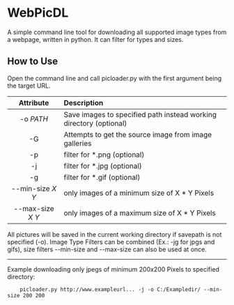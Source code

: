 # WebPicDL #
A simple command line tool for downloading all supported image types from a webpage, written in python. It can filter for types and sizes.

## How to Use ##
Open the command line and call picloader.py with the first argument being the target URL. 

Attribute|Description
:---:|:---
-o *PATH*|Save images to specified path instead working directory (optional)
-G|Attempts to get the source image from image galleries
-p|filter for *.png (optional)
-j|filter for *.jpg (optional)
-g|filter for *.gif (optional)
--min-size *X Y*|only images of a minimum size of X * Y Pixels
--max-size *X Y*|only images of a maximum size of X * Y Pixels

All pictures will be saved in the current working directory if savepath is not specified (-o).
Image Type Filters can be combined (Ex.: -jg for jpgs and gifs), size filters --min-size and --max-size can also be used at once.
- - - -
Example downloading only jpegs of minimum 200x200 Pixels to specified directory:
```
    picloader.py http://www.exampleurl... -j -o C:/Exampledir/ --min-size 200 200
```

